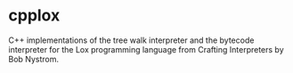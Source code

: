 # cpplox

C++ implementations of the tree walk interpreter and the bytecode interpreter for the Lox programming language from Crafting Interpreters by Bob Nystrom.
